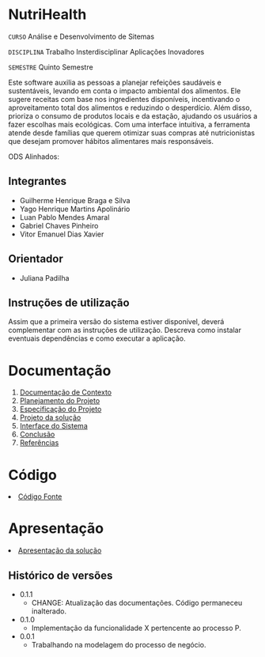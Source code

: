 # NutriHealth

`CURSO` Análise e Desenvolvimento de Sitemas

`DISCIPLINA` Trabalho Insterdisciplinar Aplicações Inovadores

`SEMESTRE` Quinto Semestre

Este software auxilia as pessoas a planejar refeições saudáveis e sustentáveis, levando em conta o impacto ambiental dos alimentos. Ele sugere receitas com base nos ingredientes disponíveis, incentivando o aproveitamento total dos alimentos e reduzindo o desperdício. Além disso, prioriza o consumo de produtos locais e da estação, ajudando os usuários a fazer escolhas mais ecológicas. Com uma interface intuitiva, a ferramenta atende desde famílias que querem otimizar suas compras até nutricionistas que desejam promover hábitos alimentares mais responsáveis.

ODS Alinhados:

## Integrantes

* Guilherme Henrique Braga e Silva
* Yago Henrique Martins Apolinário
* Luan Pablo Mendes Amaral
* Gabriel Chaves Pinheiro
* Vitor Emanuel Dias Xavier

## Orientador

* Juliana Padilha

## Instruções de utilização

Assim que a primeira versão do sistema estiver disponível, deverá complementar com as instruções de utilização. Descreva como instalar eventuais dependências e como executar a aplicação.

# Documentação

<ol>
<li><a href="docs/1-Contexto.md"> Documentação de Contexto</a></li>
<li><a href="docs/2-Planejamento-Projeto.md"> Planejamento do Projeto</a></li>
<li><a href="docs/3-Especificação.md"> Especificação do Projeto</a></li>
<li><a href="docs/4-Projeto-Solucao.md"> Projeto da solução</a></li>
<li><a href="docs/5-Interface-Sistema.md"> Interface do Sistema</a></li>
<li><a href="docs/6-Conclusão.md"> Conclusão</a></li>
<li><a href="docs/7-Referências.md"> Referências</a></li>
</ol>

# Código

<li><a href="src/README.md"> Código Fonte</a></li>

# Apresentação

<li><a href="presentation/README.md"> Apresentação da solução</a></li>


## Histórico de versões

* 0.1.1
    * CHANGE: Atualização das documentações. Código permaneceu inalterado.
* 0.1.0
    * Implementação da funcionalidade X pertencente ao processo P.
* 0.0.1
    * Trabalhando na modelagem do processo de negócio.

